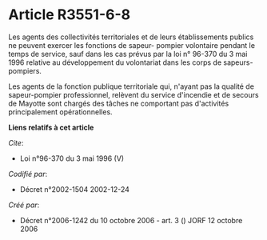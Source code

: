 # Article R3551-6-8

Les agents des collectivités territoriales et de leurs établissements publics ne peuvent exercer les fonctions de sapeur-
pompier volontaire pendant le temps de service, sauf dans les cas prévus par la loi n° 96-370 du 3 mai 1996 relative au
développement du volontariat dans les corps de sapeurs-pompiers. 

Les agents de la fonction publique territoriale qui, n'ayant pas la qualité de sapeur-pompier professionnel, relèvent du
service d'incendie et de secours de Mayotte sont chargés des tâches ne comportant pas d'activités principalement
opérationnelles.

**Liens relatifs à cet article**

_Cite_:

  - Loi n°96-370 du 3 mai 1996 (V)

_Codifié par_:

  - Décret n°2002-1504 2002-12-24

_Créé par_:

  - Décret n°2006-1242 du 10 octobre 2006 - art. 3 () JORF 12 octobre 2006
